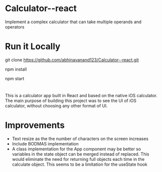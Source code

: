 # Calculator--react
Implement a complex calculator that can take multiple operands and operators


# Run it Locally

 git clone
 https://github.com/abhinavanand123/Calculator--react.git
 
 npm install
 
 npm start
 
 #
This is a calculator app built in React and based on the native iOS calculator. The main purpose of building this project was to see the UI of iOS calculator, without choosing    any other format of UI. 

# Improvements

* Text resize as the the number of characters on the screen increases
* Include BODMAS implementation
* A class implementation for the App component may be better so variables in the state object can be merged instead of replaced. This would eliminate the need for returning full    objects each time in the calculate object. This seems to be a limitation for the useState hook
 
 
 

